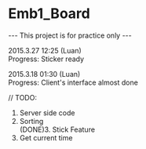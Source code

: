 # Emb1_Board
--- This project is for practice only ---  
  
2015.3.27  12:25  (Luan)  
Progress: Sticker ready
  
2015.3.18  01:30  (Luan)  
Progress: Client's interface almost done  
  
// TODO:  
1. Server side code  
2. Sorting  
(DONE)3. Stick Feature  
4. Get current time
